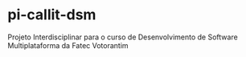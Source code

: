 # pi-callit-dsm
Projeto Interdisciplinar para o curso de Desenvolvimento de Software Multiplataforma da Fatec Votorantim
